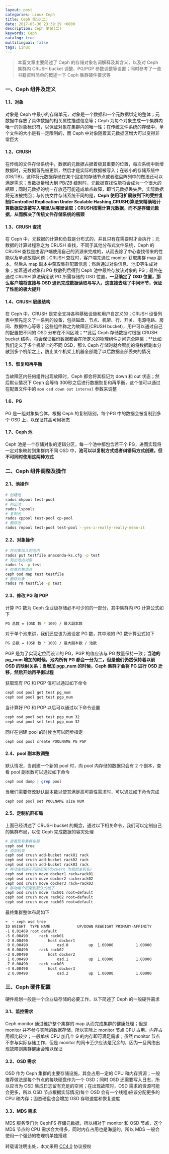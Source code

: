 ```yaml
---
layout: post
categories: Linux Ceph
title: Ceph 笔记(二)
date: 2017-05-30 23:39:29 +0800
description: Ceph 笔记(二)
keywords: Ceph
catalog: true
multilingual: false
tags: Linux
---
```


> 本篇文章主要简述了 Ceph 的存储对象名词解释及其含义，以及对 Ceph 集群内 CRUSH bucket 调整、PG/PGP 参数调整等设置；同时参考了一些书籍资料简单的概述一下 Ceph 集群硬件要求等

### 一、Ceph 组件及定义

#### 1.1、对象

对象是 Ceph 中最小的存储单元，对象是一个数据和一个元数据绑定的整体；元数据中存放了具体数据的相关属性描述信息等；Ceph 为每个对象生成一个集群内唯一的对象标识符，以保证对象在集群内的唯一性；在传统文件系统的存储中，单个文件的大小是有一定限制的，而 Ceph 中对象随着其元数据区增大可以变得非常巨大

#### 1.2、CRUSH

在传统的文件存储系统中，数据的元数据占据着极其重要的位置，每次系统中新增数据时，元数据首先被更新，然后才是实际的数据被写入；在较小的存储系统中(GB/TB)，这种将元数据存储在某个固定的存储节点或者磁盘阵列中的做法还可以满足需求；当数据量增大到 PB/ZB 级别时，元数据查找性能将会成为一个很大的瓶颈；同时元数据的统一存放还可能造成单点故障，即当元数据丢失后，实际数据将无法被找回；与传统文件存储系统不同的是，**Ceph 使用可扩展散列下的受控复制(Controlled Replication Under Scalable Hashing,CRUSH)算法来精确地计算数据应该被写入哪里/从哪里读取；CRUSH按需计算元数据，而不是存储元数据，从而解决了传统文件存储系统的瓶颈**

#### 1.3、CRUSH 查找

在 Ceph 中，元数据的计算和负载是分布式的，并且只有在需要时才会执行；元数据的计算过程称之为 CRUSH 查找，不同于其他分布式文件系统，Ceph 的 CRUSH 查找是由客户端使用自己的资源来完成的，从而去除了中心查找带来的性能以及单点故障问题；CRUSH 查找时，客户端先通过 monitor 获取集群 map 副本，然后从 map 副本中获取集群配置信息；然后通过对象信息、池ID等生成对象；接着通过对象和 PG 数散列后得到 Ceph 池中最终存放该对象的 PG；最终在通过 CRUSH 算法确定该 PG 所需存储的 OSD 位置，**一旦确定了 OSD 位置，那么客户端将直接与 OSD 通讯完成数据读取与写入，这直接去除了中间环节，保证了性能的极大提升**


#### 1.4、CRUSH 层级结构

在 Ceph 中，CRUSH 是完全支持各种基础设施和用户自定义的；CRUSH 设备列表中预先定义了一系列的设备，包括磁盘、节点、机架、行、开关、电源电路、房间、数据中心等等；这些组件称之为故障区(CRUSH bucket)，用户可以通过自己的配置把不同的 OSD 分布在不同区域；**此后 Ceph 存储数据时根据 CRUSH bucket 结构，将会保证每份数据都会在所定义的物理组件之间完全隔离；**比如我们定义了多个机架上的不同 OSD，那么 Ceph 存储时就会智能的将数据副本分散到多个机架之上，防止某个机架上机器全部跪了以后数据全部丢失的情况

#### 1.5、恢复和再平衡

当故障区内任何组件出现故障时，Ceph 都会将其标记为 down 和 out 状态；然后默认情况下 Ceph 会等待 300秒之后进行数据恢复和再平衡，这个值可以通过在配置文件中的 `mon osd down out interval` 参数来调整

#### 1.6、PG

PG 是一组对象集合体，根据 Ceph 的复制级别，每个PG 中的数据会被复制到多个 OSD 上，以保证其高可用状态

#### 1.7、Ceph 池

Ceph 池是一个存储对象的逻辑分区，每一个池中都包含若干个 PG，进而实现将一定对象映射到集群内不同 OSD 中，**池可以以复制方式或者纠错码方式创建，但不可同时使用这两种方式**

### 二、Ceph 组件调整及操作

#### 2.1、池操作

``` sh
# 创建池
rados mkpool test-pool
# 列出池
rados lspools
# 复制池
rados cppool test-pool cp-pool
# 删除池
rados rmpool test-pool test-pool --yes-i-really-really-mean-it
```

#### 2.2、对象操作

``` sh
# 将对象加入到池内
rados put testfile anaconda-ks.cfg -p test
# 列出池内对象
rados ls -p test
# 检查对象信息
ceph osd map test testfile
# 删除对象
rados rm testfile -p test
```

#### 2.3、修改 PG 和 PGP

计算 PG 数为 Ceph 企业级存储必不可少的的一部分，其中集群内 PG 计算公式如下

``` sh
PG 总数 = (OSD 数 * 100) / 最大副本数
```

对于单个池来讲，我们还应该为池设定 PG 数，其中池的 PG 数计算公式如下

``` sh
PG 总数 = (OSD 数 * 100) / 最大副本数 / 池数
```

PGP 是为了实现定位而设计的 PG，PGP 的值应该与 PG 数量保持一致；**当池的 pg_num 增加的时候，池内所有 PG 都会一分为二，但是他们仍然保持着以前 OSD 的映射关系；当增加 pgp_num 的时候，Ceph 集群才会将 PG 进行 OSD 迁移，然后开始再平衡过程**

获取现有 PG 和 PGP 值可以通过如下命令

``` sh
ceph osd pool get test pg_num
ceph osd pool get test pgp_num
```

当计算好 PG 和 PGP 以后可以通过以下命令设置

``` sh
ceph osd pool set test pgp_num 32
ceph osd pool set test pgp_num 32
```

同样在创建 pool 的时候也可以同步指定

``` sh
ceph osd pool create POOLNAME PG PGP
```

#### 2.4、pool 副本数调整

默认情况，当创建一个新的 pool 时，向 pool 内存储的数据只会有 2 个副本，查看 pool 副本数可以通过如下命令

``` sh
ceph osd dump | grep pool
```

当我们需要修改默认副本数以使其满足高可靠性需求时，可以通过如下命令完成

``` sh
ceph osd pool set POOLNAME size NUM
```

#### 2.5、定制机群布局

上面已经讲述了 CRUSH bucket 的概念，通过以下相关命令，我们可以定制自己的集群布局，以使 Ceph 完成数据的容灾处理

``` sh
# 查看现有集群布局
ceph osd tree
# 添加机架
ceph osd crush add-bucket rack01 rack
ceph osd crush add-bucket rack02 rack
ceph osd crush add-bucket rack03 rack
# 移动主机到不同的机架(dockerX 为我的主机名)
ceph osd crush move docker1 rack=rack01
ceph osd crush move docker2 rack=rack02
ceph osd crush move docker3 rack=rack03
# 移动每个机架到默认的根下
ceph osd crush move rack01 root=default
ceph osd crush move rack02 root=default
ceph osd crush move rack03 root=default
```

最终集群整体布局如下

``` sh
➜  ~ ceph osd tree
ID WEIGHT  TYPE NAME            UP/DOWN REWEIGHT PRIMARY-AFFINITY
-1 0.01469 root default
-5 0.00490     rack rack01
-2 0.00490         host docker1
 0 0.00490             osd.0         up  1.00000          1.00000
-6 0.00490     rack rack02
-3 0.00490         host docker2
 1 0.00490             osd.1         up  1.00000          1.00000
-7 0.00490     rack rack03
-4 0.00490         host docker3
 2 0.00490             osd.2         up  1.00000          1.00000
```

### 三、Ceph 硬件配置

硬件规划一般是一个企业级存储的必要工作，以下简述了 Ceph 的一般硬件需求

#### 3.1、监控需求

Ceph monitor 通过维护整个集群的 map 从而完成集群的健康处理；但是 monitor 并不参与实际的数据存储，所以实际上 monitor 节点 CPU 占用、内存占用都比较少；一般单核 CPU 加几个 G 的内存即可满足需求；虽然 monitor 节点不参与实际存储工作，但是 monitor 的网卡至少应该是冗余的，因为一旦网络出现故障则集群健康会难以保证

#### 3.2、OSD 需求

OSD 作为 Ceph 集群的主要存储设施，其会占用一定的 CPU 和内存资源；一般推荐做法是每个节点的每块硬盘作为一个 OSD；同时 OSD 还需要写入日志，所以应当为 OSD 集成日志留有充足的空间；在出现故障时，OSD 需求的资源可能会更多，所以 OSD 节点根据实际情况(每个 OSD 会有一个线程)应该分配更多的 CPU 和内存；固态硬盘也会增加 OSD 存取速度和恢复速度


#### 3.3、MDS 需求

MDS 服务专门为 CephFS 存储元数据，所以相对于 monitor 和 OSD 节点，这个 MDS 节点的 CPU 需求会大得多，同时内存占用也是海量的，所以 MDS 一般会使用一个强劲的物理机单独搭建

转载请注明出处，本文采用 [CC4.0](http://creativecommons.org/licenses/by-nc-nd/4.0/) 协议授权
